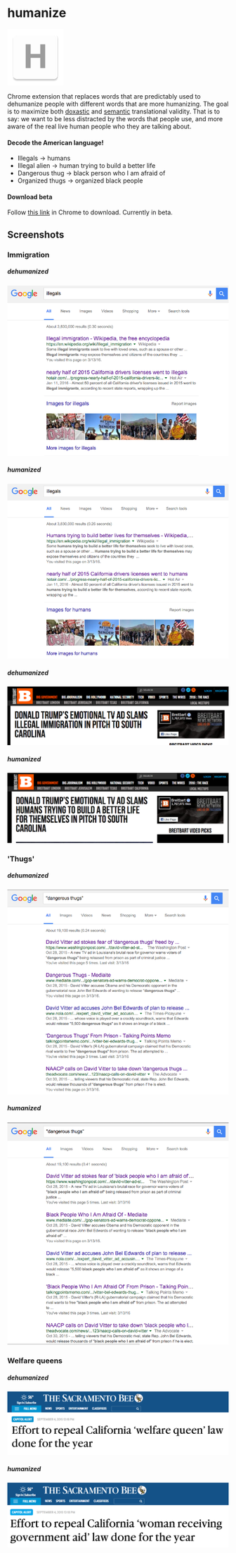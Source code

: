 humanize
=============

![](logo.png)

Chrome extension that replaces words that are predictably used to dehumanize people with different words that are more humanizing. The goal is to maximize both [doxastic](https://en.wikipedia.org/wiki/Doxastic_logic) and [semantic](https://en.wikipedia.org/wiki/Semantic_theory_of_truth#Tarski.27s_theory) translational validity. That is to say: we want to be less distracted by the words that people use, and more aware of the real live human people who they are talking about.

#### Decode the American language!
- Illegals -> humans
- Illegal alien -> human trying to build a better life
- Dangerous thug -> black person who I am afraid of
- Organized thugs -> organized black people 

#### Download beta
Follow [this link](https://chrome.google.com/webstore/detail/humanize/ckgiiaehnngpfmcnjmlmpedkkfnedmil?hl=en&gl=US) in Chrome to download. Currently in beta.

## Screenshots
### Immigration
##### dehumanized
![](dehumanizedIllegals.png)
##### humanized
![](humanizedIllegals.png)
##### dehumanized
![](dehumanizedImmigration.png)
##### humanized
![](humanizedImmigration.png)


### 'Thugs'
##### dehumanized
![](dehumanizedDangerousThugs.png)
##### humanized
![](humanizedDangerousThugs.png)

### Welfare queens
##### dehumanized
![](dehumanizedWelfareQueen.png)
##### humanized
![](humanizedWelfareQueen.png)


